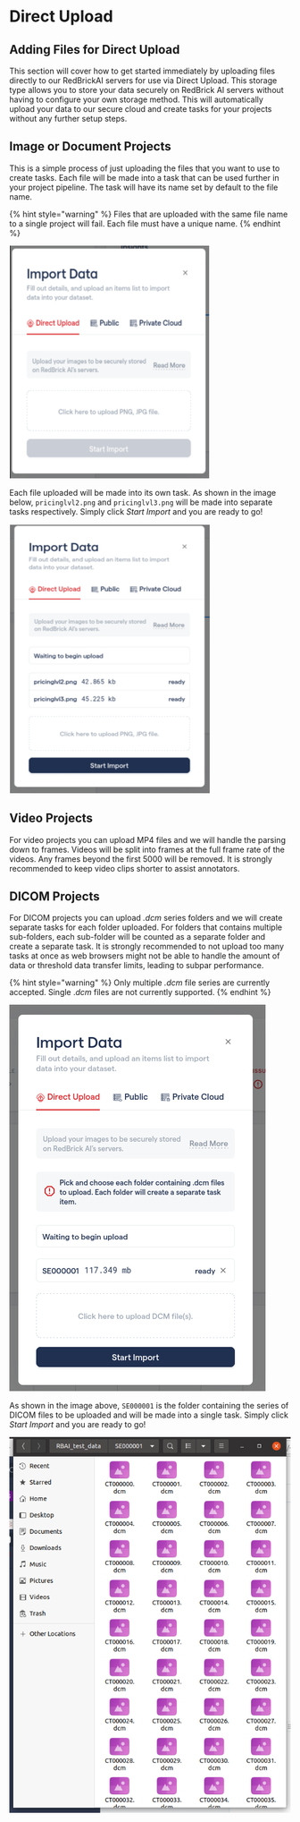 # Direct Upload

## Adding Files for **D**irect Upload

This section will cover how to get started immediately by uploading files directly to our RedBrickAI servers for use via Direct Upload. This storage type allows you to store your data securely on RedBrick AI servers without having to configure your own storage method. This will automatically upload your data to our secure cloud and create tasks for your projects without any further setup steps.

## Image or Document Projects

This is a simple process of just uploading the files that you want to use to create tasks. Each file will be made into a task that can be used further in your project pipeline. The task will have its name set by default to the file name.

{% hint style="warning" %}
Files that are uploaded with the same file name to a single project will fail. Each file must have a unique name.&#x20;
{% endhint %}

![Direct Upload for Images and Documents](../../.gitbook/assets/Direct-Upload-Image-Cropped.PNG)

Each file uploaded will be made into its own task. As shown in the image below, `pricinglvl2.png` and `pricinglvl3.png` will be made into separate tasks respectively. Simply click _Start Import_ and you are ready to go!

![Image Upload Read](../../.gitbook/assets/DirectUpload-Image-Done-Cropped.PNG)





## Video Projects <a href="#video-projects-beta" id="video-projects-beta"></a>

For video projects you can upload MP4 files and we will handle the parsing down to frames. Videos will be split into frames at the full frame rate of the videos. Any frames beyond the first 5000 will be removed. It is strongly recommended to keep video clips shorter to assist annotators.&#x20;

## DICOM Projects <a href="#video-projects-beta" id="video-projects-beta"></a>

For DICOM projects you can upload _.dcm_ series folders and we will create separate tasks for each folder uploaded. For folders that contains multiple sub-folders, each sub-folder will be counted as a separate folder and create a separate task. It is strongly recommended to not upload too many tasks at once as web browsers might not be able to handle the amount of data or threshold data transfer limits, leading to subpar performance.&#x20;

{% hint style="warning" %}
Only multiple _.dcm_ file series are currently accepted. Single ._dcm_ files are not currently supported.
{% endhint %}

![DICOM Direct Upload](../../.gitbook/assets/dicom-upload.png)

As shown in the image above,  `SE000001` is the folder containing the series of DICOM files to be uploaded and will be made into a single task. Simply click _Start Import_ and you are ready to go!

![Data inside SE000001](../../.gitbook/assets/test-data-dicom.png)
